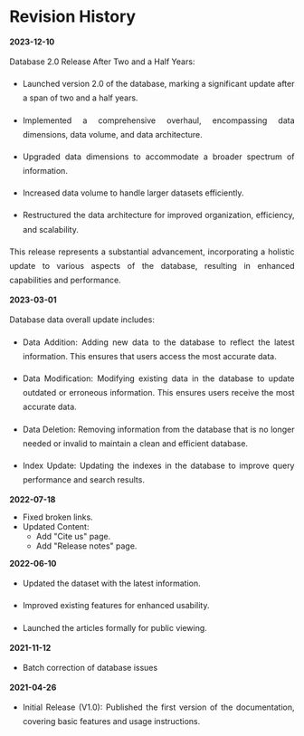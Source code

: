 # Revision History

<b>2023-12-10</b>

<p style="text-align:justify; line-height: 1.8; ">Database 2.0 Release After Two and a Half Years:</p>

- <p style="text-align:justify; line-height: 1.8; ">Launched version 2.0 of the database, marking a significant update after a span of two and a half years.</p>
- <p style="text-align:justify; line-height: 1.8; ">Implemented a comprehensive overhaul, encompassing data dimensions, data volume, and data architecture.</p>
- <p style="text-align:justify; line-height: 1.8; ">Upgraded data dimensions to accommodate a broader spectrum of information.</p>
- <p style="text-align:justify; line-height: 1.8; ">Increased data volume to handle larger datasets efficiently.</p>
- <p style="text-align:justify; line-height: 1.8; ">Restructured the data architecture for improved organization, efficiency, and scalability.</p>

<p style="text-align:justify; line-height: 1.8; ">This release represents a substantial advancement, incorporating a holistic update to various aspects of the database, resulting in enhanced capabilities and performance.</p>

<b>2023-03-01</b>

<p style="text-align:justify; line-height: 1.8; ">Database data overall update includes:</p>

* <p style="text-align:justify; line-height: 1.8; ">Data Addition: Adding new data to the database to reflect the latest information. This ensures that users access the most accurate data.</p>

* <p style="text-align:justify; line-height: 1.8; ">Data Modification: Modifying existing data in the database to update outdated or erroneous information. This ensures users receive the most accurate data.</p>

* <p style="text-align:justify; line-height: 1.8; ">Data Deletion: Removing information from the database that is no longer needed or invalid to maintain a clean and efficient database.</p>

* <p style="text-align:justify; line-height: 1.8; ">Index Update: Updating the indexes in the database to improve query performance and search results.</p>

<b>2022-07-18</b>

* Fixed broken links.
* Updated Content:
  * Add "Cite us" page.
  * Add "Release notes" page.

<b>2022-06-10</b>

* <p style="text-align:justify; line-height: 1.8; ">Updated the dataset with the latest information.</p>
* <p style="text-align:justify; line-height: 1.8; ">Improved existing features for enhanced usability.</p>
* <p style="text-align:justify; line-height: 1.8; ">Launched the articles formally for public viewing.</p>

<b>2021-11-12</b>

* <p style="text-align:justify; line-height: 1.8; ">Batch correction of database issues</p>

<b>2021-04-26</b>

* <p style="text-align:justify; line-height: 1.8; ">Initial Release (V1.0): Published the first version of the documentation, covering basic features and usage instructions.</p>